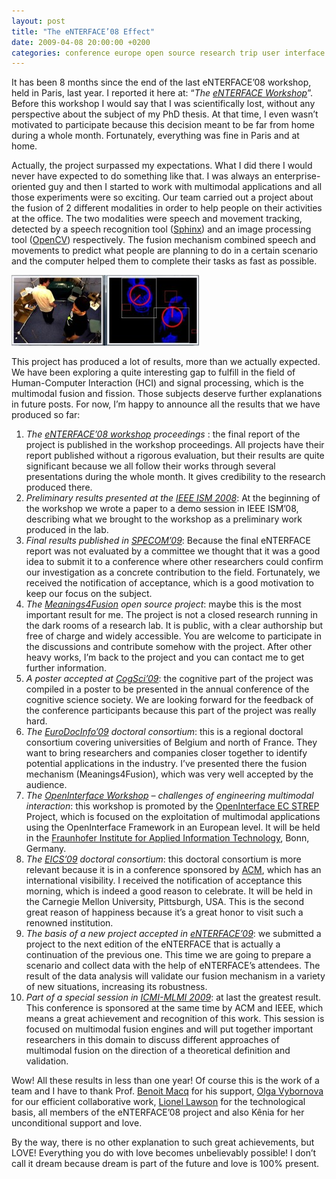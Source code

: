 ```yaml
---
layout: post
title: "The eNTERFACE’08 Effect"
date: 2009-04-08 20:00:00 +0200
categories: conference europe open source research trip user interface
---
```


It has been 8 months since the end of the last eNTERFACE’08 workshop, held in Paris, last year. I reported it here at: “<span style="font-style: italic;">The <a href="http://www.hildeberto.com/2008/08/the-enterface-workshop.html">eNTERFACE Workshop</a></span>”. Before this workshop I would say that I was scientifically lost, without any perspective about the subject of my PhD thesis. At that time, I even wasn’t motivated to participate because this decision meant to be far from home during a whole month. Fortunately, everything was fine in Paris and at home.

Actually, the project surpassed my expectations. What I did there I would never have expected to do something like that. I was always an enterprise-oriented guy and then I started to work with multimodal applications and all those experiments were so exciting. Our team carried out a project about the fusion of 2 different modalities in order to help people on their activities at the office. The two modalities were speech and movement tracking, detected by a speech recognition tool (<a href="http://cmusphinx.sourceforge.net/sphinx4/">Sphinx</a>) and an image processing tool (<a href="http://opencv.willowgarage.com/wiki/Welcome">OpenCV</a>) respectively. The fusion mechanism combined speech and movements to predict what people are planning to do in a certain scenario and the computer helped them to complete their tasks as fast as possible.

![pictureVision-300x113.jpg](/images/posts/pictureVision-300x113.jpg)

This project has produced a lot of results, more than we actually expected. We have been exploring a quite interesting gap to fulfill in the field of Human-Computer Interaction (HCI) and signal processing, which is the multimodal fusion and fission. Those subjects deserve further explanations in future posts. For now, I’m happy to announce all the results that we have produced so far:

<ol>
<li><span style="font-style: italic;">The <a href="http://enterface08.limsi.fr/">eNTERFACE’08 workshop</a> proceedings </span>: the final report of the project is published in the workshop proceedings. All projects have their report published without a rigorous evaluation, but their results are quite significant because we all follow their works through several presentations during the whole month. It gives credibility to the research produced there.</li>
<li><span style="font-style: italic;">Preliminary results presented at the <a href="http://ism2008.eecs.uci.edu/">IEEE ISM 2008</a></span>: At the beginning of the workshop we wrote a paper to a demo session in IEEE ISM’08, describing what we brought to the workshop as a preliminary work produced in the lab.</li>
<li><span style="font-style: italic;">Final results published in <a href="http://www.specom.nw.ru/specom_e.html">SPECOM’09</a></span>: Because the final eNTERFACE report was not evaluated by a committee we thought that it was a good idea to submit it to a conference where other researchers could confirm our investigation as a concrete contribution to the field. Fortunately, we received the notification of acceptance, which is a good motivation to keep our focus on the subject.</li>
<li><span style="font-style: italic;">The <a href="http://kenai.com/projects/meanings4fusion">Meanings4Fusion</a> open source project</span>: maybe this is the most important result for me. The project is not a closed research running in the dark rooms of a research lab. It is public, with a clear authorship but free of charge and widely accessible. You are welcome to participate in the discussions and contribute somehow with the project. After other heavy works, I’m back to the project and you can contact me to get further information. </li>
<li><span style="font-style: italic;">A poster accepted at <a href="http://cognitivesciencesociety.org/conference2009/index.html">CogSci’09</a></span>: the cognitive part of the project was compiled in a poster to be presented in the annual conference of the cognitive science society. We are looking forward for the feedback of the conference participants because this part of the project was really hard.</li>
<li><span style="font-style: italic;">The <a href="http://eurodocinfo09.umh.ac.be/">EuroDocInfo’09</a> doctoral consortium</span>: this is a regional doctoral consortium covering universities of Belgium and north of France. They want to bring researchers and companies closer together to identify potential applications in the industry. I’ve presented there the fusion mechanism (Meanings4Fusion), which was very well accepted by the audience.</li>
<li><span style="font-style: italic;">The <a href="http://www.dcs.gla.ac.uk/~sjg/oi/">OpenInterface Workshop</a> – challenges of engineering multimodal interaction</span>: this workshop is promoted by the <a href="http://www.oi-project.org/">OpenInterface EC STREP</a> Project, which is focused on the exploitation of multimodal applications using the OpenInterface Framework in an European level. It will be held in the <a href="http://www.fit.fraunhofer.de/index_en.html">Fraunhofer Institute for Applied Information Technology</a>, Bonn, Germany.</li>
<li><span style="font-style: italic;">The <a href="http://eics-conference.org/2009/">EICS’09</a> doctoral consortium</span>: this doctoral consortium is more relevant because it is in a conference sponsored by <a href="http://portal.acm.org/portal.cfm">ACM</a>, which has an international visibility. I received the notification of acceptance this morning, which is indeed a good reason to celebrate. It will be held in the Carnegie Mellon University, Pittsburgh, USA. This is the second great reason of happiness because it’s a great honor to visit such a renowned institution.</li>
<li><span style="font-style: italic;">The basis of a new project accepted in <a href="http://www.infomus.org/enterface09/">eNTERFACE’09</a></span>: we submitted a project to the next edition of the eNTERFACE that is actually a continuation of the previous one. This time we are going to prepare a scenario and collect data with the help of eNTERFACE’s attendees. The result of the data analysis will validate our fusion mechanism in a variety of new situations, increasing its robustness.</li>
<li><span style="font-style: italic;">Part of a special session in <a href="http://icmi2009.acm.org/">ICMI-MLMI 2009</a></span>: at last the greatest result. This conference is sponsored at the same time by ACM and IEEE, which means a great achievement and recognition of this work. This session is focused on multimodal fusion engines and will put together important researchers in this domain to discuss different approaches of multimodal fusion on the direction of a theoretical definition and validation. </li>
</ol>
Wow! All these results in less than one year! Of course this is the work of a team and I have to thank Prof. <a href="http://www.tele.ucl.ac.be/view-people.php?name=Benoit.Macq">Benoit Macq</a> for his support, <a href="http://www.tele.ucl.ac.be/view-people.php?id=178">Olga Vybornova</a> for our efficient collaborative work, <a href="http://www.tele.ucl.ac.be/view-people.php?id=148">Lionel Lawson</a> for the technological basis, all members of the eNTERFACE’08 project and also Kênia for her unconditional support and love.

By the way, there is no other explanation to such great achievements, but LOVE! Everything you do with love becomes unbelievably possible! I don’t call it dream because dream is part of the future and love is 100% present.
